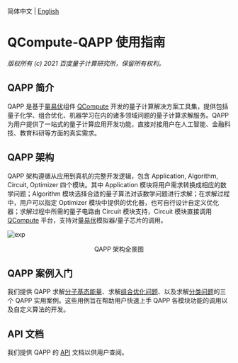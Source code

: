 简体中文 | [English](README.md)

# QCompute-QAPP 使用指南

<em> 版权所有 (c) 2021 百度量子计算研究所，保留所有权利。</em> 

## QAPP 简介

QAPP 是基于[量易伏](https://quantum-hub.baidu.com/)组件 [QCompute](https://quantum-hub.baidu.com/opensource) 开发的量子计算解决方案工具集，提供包括量子化学、组合优化、机器学习在内的诸多领域问题的量子计算求解服务。QAPP 为用户提供了一站式的量子计算应用开发功能，直接对接用户在人工智能、金融科技、教育科研等方面的真实需求。

## QAPP 架构

QAPP 架构遵循从应用到真机的完整开发逻辑，包含 Application, Algorithm, Circuit, Optimizer 四个模块。其中 Application 模块将用户需求转换成相应的数学问题；Algorithm 模块选择合适的量子算法对该数学问题进行求解；在求解过程中，用户可以指定 Optimizer 模块中提供的优化器，也可自行设计自定义优化器；求解过程中所需的量子电路由 Circuit 模块支持，Circuit 模块直接调用 [QCompute](https://quantum-hub.baidu.com/opensource) 平台，支持对[量易伏](https://quantum-hub.baidu.com/services)模拟器/量子芯片的调用。

![exp](tutorials/figures/QAPPlandscape.png "QAPP 全景图")
<div style="text-align:center">QAPP 架构全景图</div>

## QAPP 案例入门

我们提供 QAPP 求解[分子基态能量](tutorials/VQE_CN.md)、求解[组合优化问题](tutorials/Max_Cut_CN.md)、以及求解[分类问题](tutorials/Kernel_Classifier_CN.md)的三个 QAPP 实用案例。这些用例旨在帮助用户快速上手 QAPP 各模块功能的调用以及自定义算法的开发。

## API 文档

我们提供 QAPP 的 [API](API_Documentation.pdf) 文档以供用户查阅。
